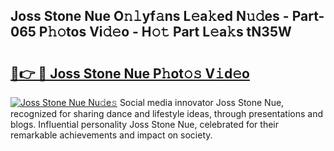 ## Joss Stone Nue O𝚗𝚕yf𝚊ns L𝚎a𝚔ed N𝚞𝚍es - Part-065 P𝚑𝚘tos Vi𝚍𝚎o - H𝚘𝚝 Part L𝚎a𝚔s tN35W

# <h2><a href="http://kf9zea.oniu.top/?m=Joss+Stone+Nue">🔗👉 🔴 Joss Stone Nue P𝚑ot𝚘𝚜 V𝚒d𝚎o</a></h2>

[![Joss Stone Nue Nu𝚍e𝚜](https://i.imgur.com/0qMVB7G.gif)](http://kf9zea.oniu.top/?m=Joss+Stone+Nue)
Social media innovator Joss Stone Nue, recognized for sharing dance and lifestyle ideas, through presentations and blogs. Influential personality Joss Stone Nue, celebrated for their remarkable achievements and impact on society.  
